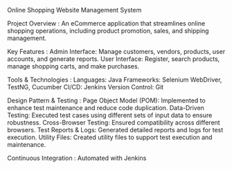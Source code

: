 Online Shopping Website Management System

Project Overview :
An eCommerce application that streamlines online shopping operations, including product promotion, sales, and shipping management.

Key Features :
Admin Interface: Manage customers, vendors, products, user accounts, and generate reports.
User Interface: Register, search products, manage shopping carts, and make purchases.

Tools & Technologies :
Languages: Java
Frameworks: Selenium WebDriver, TestNG, Cucumber
CI/CD: Jenkins
Version Control: Git

Design Pattern & Testing :
Page Object Model (POM): Implemented to enhance test maintenance and reduce code duplication.
Data-Driven Testing: Executed test cases using different sets of input data to ensure robustness.
Cross-Browser Testing: Ensured compatibility across different browsers.
Test Reports & Logs: Generated detailed reports and logs for test execution.
Utility Files: Created utility files to support test execution and maintenance.

Continuous Integration :
Automated with Jenkins 
